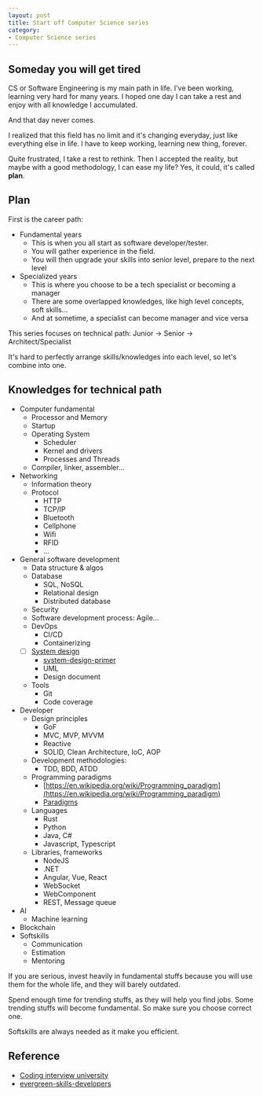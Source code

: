 ```yaml
---
layout: post
title: Start off Computer Science series
category:
- Computer Science series
---
```


## Someday you will get tired

CS or Software Engineering is my main path in life. I've been working, learning very hard for many years. I hoped one day I can take a rest and enjoy with all knowledge I accumulated.

And that day never comes.

I realized that this field has no limit and it's changing everyday, just like everything else in life. I
have to keep working, learning new thing, forever.

Quite frustrated, I take a rest to rethink. Then I accepted the reality, but maybe with a good methodology,
I can ease my life? Yes, it could, it's called **plan**.

## Plan

First is the career path:

- Fundamental years
  - This is when you all start as software developer/tester.
  - You will gather experience in the field.
  - You will then upgrade your skills into senior level, prepare to the next level
- Specialized years
  - This is where you choose to be a tech specialist or becoming a manager
  - There are some overlapped knowledges, like high level concepts, soft skills...
  - And at sometime, a specialist can become manager and vice versa

This series focuses on technical path: Junior -> Senior -> Architect/Specialist

It's hard to perfectly arrange skills/knowledges into each level, so let's combine into one.

## Knowledges for technical path

- Computer fundamental
  - Processor and Memory
  - Startup
  - Operating System
    - Scheduler
    - Kernel and drivers
    - Processes and Threads
  - Compiler, linker, assembler...
- Networking
  - Information theory
  - Protocol
    - HTTP
    - TCP/IP
    - Bluetooth
    - Cellphone
    - Wifi
    - RFID
    - ...
- General software development
  - Data structure & algos
  - Database
    - SQL, NoSQL
    - Relational design
    - Distributed database
  - Security
  - Software development process: Agile...
  - DevOps
    - CI/CD
    - Containerizing
  - [ ] [System design](cs-system-design)
    - [system-design-primer](https://github.com/donnemartin/system-design-primer)
    - UML
    - Design document
  - Tools
    - Git
    - Code coverage
- Developer
  - Design principles
    - GoF
    - MVC, MVP, MVVM
    - Reactive
    - SOLID, Clean Architecture, IoC, AOP
  - Development methodologies:
    - TDD, BDD, ATDD
  - Programming paradigms
    - [https://en.wikipedia.org/wiki/Programming_paradigm](https://en.wikipedia.org/wiki/Programming_paradigm)
    - [Paradigms](https://coronet.iicm.tugraz.at/sa/scripts/lesson01.htm)
  - Languages
    - Rust
    - Python
    - Java, C#
    - Javascript, Typescript
  - Libraries, frameworks
    - NodeJS
    - .NET
    - Angular, Vue, React
    - WebSocket
    - WebComponent
    - REST, Message queue
- AI
  - Machine learning
- Blockchain
- Softskills
  - Communication
  - Estimation
  - Mentoring

If you are serious, invest heavily in fundamental stuffs because you will use them for the whole life, and
they will barely outdated.

Spend enough time for trending stuffs, as they will help you find jobs. Some trending stuffs will become
fundamental. So make sure you choose correct one.

Softskills are always needed as it make you efficient.

## Reference

- [Coding interview university](https://github.com/jwasham/coding-interview-university)
- [evergreen-skills-developers](https://github.com/romenrg/evergreen-skills-developers)
